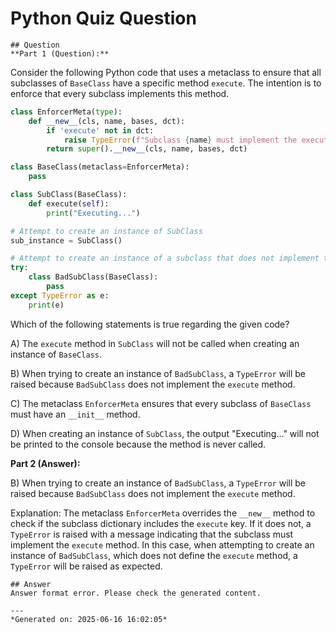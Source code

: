 # Python Quiz Question
    
    ## Question
    **Part 1 (Question):**

Consider the following Python code that uses a metaclass to ensure that all subclasses of `BaseClass` have a specific method `execute`. The intention is to enforce that every subclass implements this method.

```python
class EnforcerMeta(type):
    def __new__(cls, name, bases, dct):
        if 'execute' not in dct:
            raise TypeError(f"Subclass {name} must implement the execute method.")
        return super().__new__(cls, name, bases, dct)

class BaseClass(metaclass=EnforcerMeta):
    pass

class SubClass(BaseClass):
    def execute(self):
        print("Executing...")

# Attempt to create an instance of SubClass
sub_instance = SubClass()

# Attempt to create an instance of a subclass that does not implement the execute method
try:
    class BadSubClass(BaseClass):
        pass
except TypeError as e:
    print(e)
```

Which of the following statements is true regarding the given code?

A) The `execute` method in `SubClass` will not be called when creating an instance of `BaseClass`.

B) When trying to create an instance of `BadSubClass`, a `TypeError` will be raised because `BadSubClass` does not implement the `execute` method.

C) The metaclass `EnforcerMeta` ensures that every subclass of `BaseClass` must have an `__init__` method.

D) When creating an instance of `SubClass`, the output "Executing..." will not be printed to the console because the method is never called.

**Part 2 (Answer):**

B) When trying to create an instance of `BadSubClass`, a `TypeError` will be raised because `BadSubClass` does not implement the `execute` method.

Explanation: The metaclass `EnforcerMeta` overrides the `__new__` method to check if the subclass dictionary includes the `execute` key. If it does not, a `TypeError` is raised with a message indicating that the subclass must implement the `execute` method. In this case, when attempting to create an instance of `BadSubClass`, which does not define the `execute` method, a `TypeError` will be raised as expected.
    
    ## Answer
    Answer format error. Please check the generated content.
    
    ---
    *Generated on: 2025-06-16 16:02:05*
    